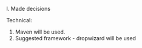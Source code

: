 I. Made decisions
 
 Technical: 
 1. Maven will be used.
 2. Suggested framework - dropwizard will be used